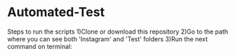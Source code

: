 # Automated-Test
Steps to run the scripts
1)Clone or download this repository
2)Go to the path where you can see both 'Instagram' and 'Test' folders
3)Run the next command on terminal:

